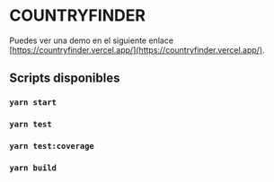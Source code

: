 # COUNTRYFINDER

Puedes ver una demo en el siguiente enlace [https://countryfinder.vercel.app/](https://countryfinder.vercel.app/).

## Scripts disponibles

### `yarn start`

### `yarn test`

### `yarn test:coverage`

### `yarn build`
